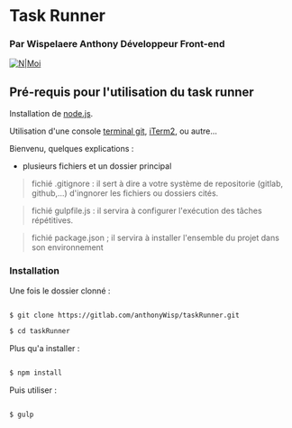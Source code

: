 
# Task Runner

### Par Wispelaere Anthony Développeur Front-end

[![N|Moi](https://image.noelshack.com/fichiers/2018/32/5/1533906178-bitmoji-20180810030135.png)](https://wispelaere.fr/)

## Pré-requis pour l'utilisation du task runner

Installation de [node.js](https://nodejs.org/en/download/).

Utilisation d'une console [terminal git](https://gitforwindows.org/), [iTerm2](https://www.iterm2.com/), ou autre...

Bienvenu, quelques explications :

- plusieurs fichiers et un dossier principal

> fichié .gitignore : il sert à dire a votre système de repositorie (gitlab, github,...) d'ingnorer les fichiers ou dossiers cités.

> fichié gulpfile.js : il servira à configurer l'exécution des tâches répétitives.

> fichié package.json ; il servira à installer l'ensemble du projet dans son environnement
  
### Installation

Une fois le dossier clonné :

```sh

$ git clone https://gitlab.com/anthonyWisp/taskRunner.git

$ cd taskRunner

```

Plus qu'a installer :

```sh

$ npm install

```

Puis utiliser :

```sh

$ gulp

```
